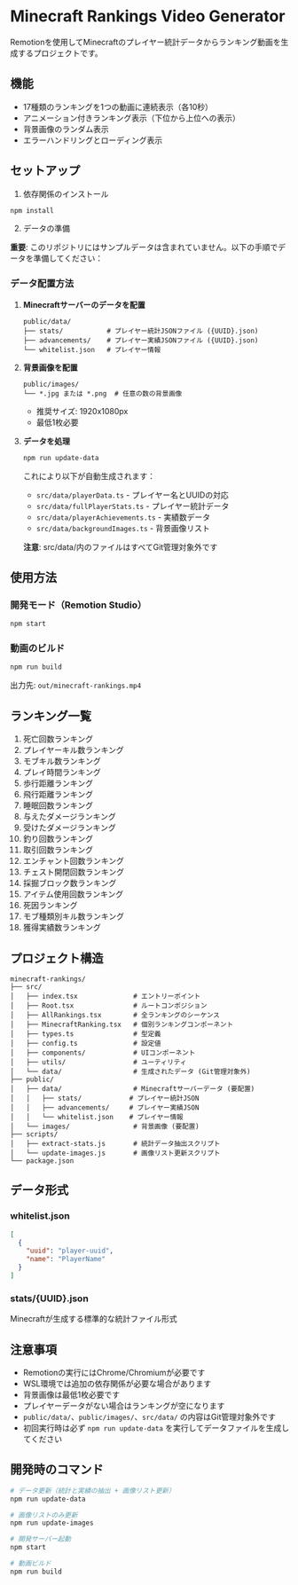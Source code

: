 # Minecraft Rankings Video Generator

Remotionを使用してMinecraftのプレイヤー統計データからランキング動画を生成するプロジェクトです。

## 機能

- 17種類のランキングを1つの動画に連続表示（各10秒）
- アニメーション付きランキング表示（下位から上位への表示）
- 背景画像のランダム表示
- エラーハンドリングとローディング表示

## セットアップ

1. 依存関係のインストール
```bash
npm install
```

2. データの準備

**重要**: このリポジトリにはサンプルデータは含まれていません。以下の手順でデータを準備してください：

### データ配置方法

1. **Minecraftサーバーのデータを配置**
   ```
   public/data/
   ├── stats/           # プレイヤー統計JSONファイル ({UUID}.json)
   ├── advancements/    # プレイヤー実績JSONファイル ({UUID}.json)  
   └── whitelist.json   # プレイヤー情報
   ```

2. **背景画像を配置**
   ```
   public/images/
   └── *.jpg または *.png  # 任意の数の背景画像
   ```
   - 推奨サイズ: 1920x1080px
   - 最低1枚必要

3. **データを処理**
   ```bash
   npm run update-data
   ```
   これにより以下が自動生成されます：
   - `src/data/playerData.ts` - プレイヤー名とUUIDの対応
   - `src/data/fullPlayerStats.ts` - プレイヤー統計データ
   - `src/data/playerAchievements.ts` - 実績数データ
   - `src/data/backgroundImages.ts` - 背景画像リスト
   
   **注意**: src/data/内のファイルはすべてGit管理対象外です

## 使用方法

### 開発モード（Remotion Studio）
```bash
npm start
```

### 動画のビルド
```bash
npm run build
```

出力先: `out/minecraft-rankings.mp4`

## ランキング一覧

1. 死亡回数ランキング
2. プレイヤーキル数ランキング
3. モブキル数ランキング
4. プレイ時間ランキング
5. 歩行距離ランキング
6. 飛行距離ランキング
7. 睡眠回数ランキング
8. 与えたダメージランキング
9. 受けたダメージランキング
10. 釣り回数ランキング
11. 取引回数ランキング
12. エンチャント回数ランキング
13. チェスト開閉回数ランキング
14. 採掘ブロック数ランキング
15. アイテム使用回数ランキング
16. 死因ランキング
17. モブ種類別キル数ランキング
18. 獲得実績数ランキング

## プロジェクト構造

```
minecraft-rankings/
├── src/
│   ├── index.tsx              # エントリーポイント
│   ├── Root.tsx               # ルートコンポジション
│   ├── AllRankings.tsx        # 全ランキングのシーケンス
│   ├── MinecraftRanking.tsx   # 個別ランキングコンポーネント
│   ├── types.ts               # 型定義
│   ├── config.ts              # 設定値
│   ├── components/            # UIコンポーネント
│   ├── utils/                 # ユーティリティ
│   └── data/                  # 生成されたデータ (Git管理対象外)
├── public/
│   ├── data/                  # Minecraftサーバーデータ (要配置)
│   │   ├── stats/            # プレイヤー統計JSON
│   │   ├── advancements/     # プレイヤー実績JSON
│   │   └── whitelist.json    # プレイヤー情報
│   └── images/                # 背景画像 (要配置)
├── scripts/
│   ├── extract-stats.js       # 統計データ抽出スクリプト
│   └── update-images.js       # 画像リスト更新スクリプト
└── package.json
```

## データ形式

### whitelist.json
```json
[
  {
    "uuid": "player-uuid",
    "name": "PlayerName"
  }
]
```

### stats/{UUID}.json
Minecraftが生成する標準的な統計ファイル形式

## 注意事項

- Remotionの実行にはChrome/Chromiumが必要です
- WSL環境では追加の依存関係が必要な場合があります
- 背景画像は最低1枚必要です
- プレイヤーデータがない場合はランキングが空になります
- `public/data/`、`public/images/`、`src/data/` の内容はGit管理対象外です
- 初回実行時は必ず `npm run update-data` を実行してデータファイルを生成してください

## 開発時のコマンド

```bash
# データ更新（統計と実績の抽出 + 画像リスト更新）
npm run update-data

# 画像リストのみ更新
npm run update-images

# 開発サーバー起動
npm start

# 動画ビルド
npm run build
```
